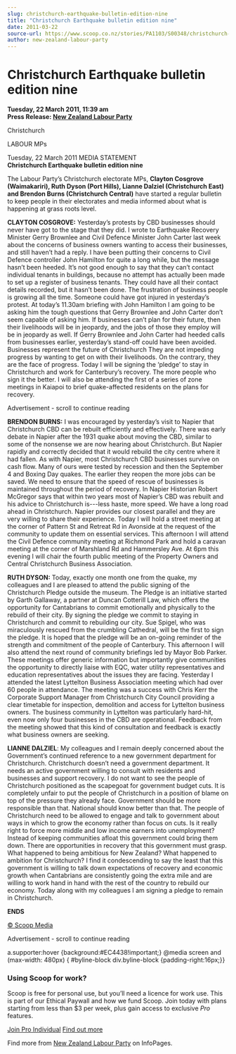 ```yaml
---
slug: christchurch-earthquake-bulletin-edition-nine
title: "Christchurch Earthquake bulletin edition nine"
date: 2011-03-22
source-url: https://www.scoop.co.nz/stories/PA1103/S00348/christchurch-earthquake-bulletin-edition-nine.htm
author: new-zealand-labour-party
---
```

Christchurch Earthquake bulletin edition nine
=============================================

**Tuesday, 22 March 2011, 11:39 am**  
**Press Release: [New Zealand Labour Party](https://info.scoop.co.nz/New_Zealand_Labour_Party)**

  
Christchurch

LABOUR MPs

  

Tuesday, 22 March 2011 MEDIA STATEMENT  
**Christchurch Earthquake bulletin edition nine**

The Labour Party’s Christchurch electorate MPs, **Clayton Cosgrove (Waimakariri), Ruth Dyson (Port Hills), Lianne Dalziel (Christchurch East) and Brendon Burns (Christchurch Central)** have started a regular bulletin to keep people in their electorates and media informed about what is happening at grass roots level.

**CLAYTON COSGROVE:** Yesterday’s protests by CBD businesses should never have got to the stage that they did. I wrote to Earthquake Recovery Minister Gerry Brownlee and Civil Defence Minister John Carter last week about the concerns of business owners wanting to access their businesses, and still haven’t had a reply. I have been putting their concerns to Civil Defence controller John Hamilton for quite a long while, but the message hasn’t been heeded. It’s not good enough to say that they can’t contact individual tenants in buildings, because no attempt has actually been made to set up a register of business tenants. They could have all their contact details recorded, but it hasn’t been done. The frustration of business people is growing all the time. Someone could have got injured in yesterday’s protest. At today’s 11.30am briefing with John Hamilton I am going to be asking him the tough questions that Gerry Brownlee and John Carter don’t seem capable of asking him. If businesses can’t plan for their future, then their livelihoods will be in jeopardy, and the jobs of those they employ will be in jeopardy as well. If Gerry Brownlee and John Carter had heeded calls from businesses earlier, yesterday’s stand-off could have been avoided. Businesses represent the future of Christchurch They are not impeding progress by wanting to get on with their livelihoods. On the contrary, they are the face of progress. Today I will be signing the ‘pledge’ to stay in Christchurch and work for Canterbury’s recovery. The more people who sign it the better. I will also be attending the first of a series of zone meetings in Kaiapoi to brief quake-affected residents on the plans for recovery.

Advertisement - scroll to continue reading





**BRENDON BURNS:** I was encouraged by yesterday’s visit to Napier that Christchurch CBD can be rebuilt efficiently and effectively. There was early debate in Napier after the 1931 quake about moving the CBD, similar to some of the nonsense we are now hearing about Christchurch. But Napier rapidly and correctly decided that it would rebuild the city centre where it had fallen. As with Napier, most Christchurch CBD businesses survive on cash flow. Many of ours were tested by recession and then the September 4 and Boxing Day quakes. The earlier they reopen the more jobs can be saved. We need to ensure that the speed of rescue of businesses is maintained throughout the period of recovery. In Napier Historian Robert McGregor says that within two years most of Napier’s CBD was rebuilt and his advice to Christchurch is---less haste, more speed. We have a long road ahead in Christchurch. Napier provides our closest parallel and they are very willing to share their experience. Today I will hold a street meeting at the corner of Pattern St and Retreat Rd in Avonside at the request of the community to update them on essential services. This afternoon I will attend the Civil Defence community meeting at Richmond Park and hold a caravan meeting at the corner of Marshland Rd and Hammersley Ave. At 6pm this evening I will chair the fourth public meeting of the Property Owners and Central Christchurch Business Association.

**RUTH DYSON:** Today, exactly one month one from the quake, my colleagues and I are pleased to attend the public signing of the Christchurch Pledge outside the museum. The Pledge is an initiative started by Garth Gallaway, a partner at Duncan Cotterill Law, which offers the opportunity for Cantabrians to commit emotionally and physically to the rebuild of their city. By signing the pledge we commit to staying in Christchurch and commit to rebuilding our city. Sue Spigel, who was miraculously rescued from the crumbling Cathedral, will be the first to sign the pledge. It is hoped that the pledge will be an on-going reminder of the strength and commitment of the people of Canterbury. This afternoon I will also attend the next round of community briefings led by Mayor Bob Parker. These meetings offer generic information but importantly give communities the opportunity to directly liaise with EQC, water utility representatives and education representatives about the issues they are facing. Yesterday I attended the latest Lyttelton Business Association meeting which had over 60 people in attendance. The meeting was a success with Chris Kerr the Corporate Support Manager from Christchurch City Council providing a clear timetable for inspection, demolition and access for Lyttelton business owners. The business community in Lyttelton was particularly hard-hit, even now only four businesses in the CBD are operational. Feedback from the meeting showed that this kind of consultation and feedback is exactly what business owners are seeking.

**LIANNE DALZIEL**: My colleagues and I remain deeply concerned about the Government’s continued reference to a new government department for Christchurch. Christchurch doesn’t need a government department. It needs an active government willing to consult with residents and businesses and support recovery. I do not want to see the people of Christchurch positioned as the scapegoat for government budget cuts. It is completely unfair to put the people of Christchurch in a position of blame on top of the pressure they already face. Government should be more responsible than that. National should know better than that. The people of Christchurch need to be allowed to engage and talk to government about ways in which to grow the economy rather than focus on cuts. Is it really right to force more middle and low income earners into unemployment? Instead of keeping communities afloat this government could bring them down. There are opportunities in recovery that this government must grasp. What happened to being ambitious for New Zealand? What happened to ambition for Christchurch? I find it condescending to say the least that this government is willing to talk down expectations of recovery and economic growth when Cantabrians are consistently going the extra mile and are willing to work hand in hand with the rest of the country to rebuild our economy. Today along with my colleagues I am signing a pledge to remain in Christchurch.

  
**ENDS**

[© Scoop Media](http://www.scoop.co.nz/about/terms.html)  

Advertisement - scroll to continue reading



a.supporter:hover {background:#EC4438!important;} @media screen and (max-width: 480px) { #byline-block div.byline-block {padding-right:16px;}}

### Using Scoop for work?

Scoop is free for personal use, but you’ll need a licence for work use. This is part of our Ethical Paywall and how we fund Scoop. Join today with plans starting from less than $3 per week, plus gain access to exclusive _Pro_ features.  
  
[Join Pro Individual](https://pro.scoop.co.nz/Individual/?from=ProIn24) [Find out more](https://pro.scoop.co.nz/using-scoop-for-work/?from=ProIn24)

Find more from [New Zealand Labour Party](https://info.scoop.co.nz/New_Zealand_Labour_Party) on InfoPages.